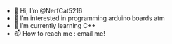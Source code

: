 - 👋 Hi, I’m @NerfCat5216
- 👀 I’m interested in programming arduino boards atm
- 🌱 I’m currently learning C++
- 📫 How to reach me : email me!
